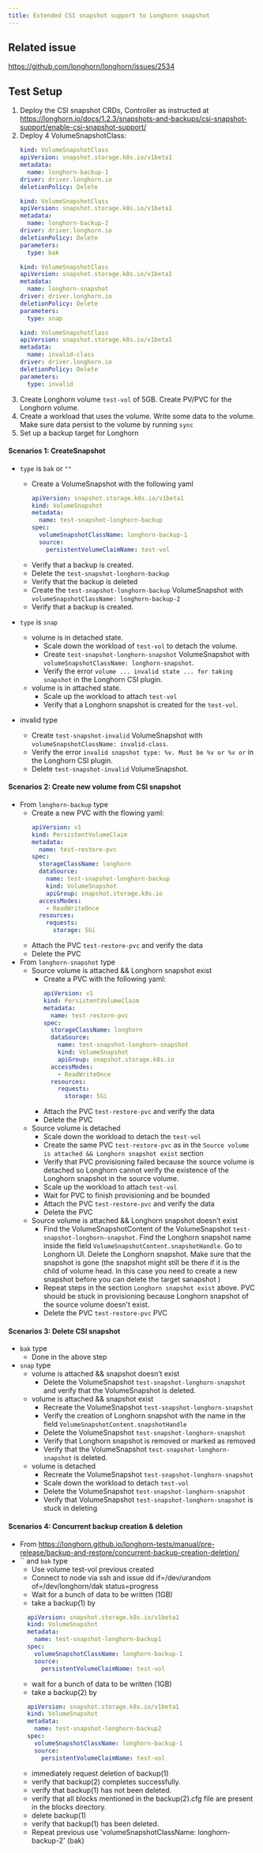 ```yaml
---
title: Extended CSI snapshot support to Longhorn snapshot
---
```


## Related issue
https://github.com/longhorn/longhorn/issues/2534

## Test Setup

1. Deploy the CSI snapshot CRDs, Controller as instructed at https://longhorn.io/docs/1.2.3/snapshots-and-backups/csi-snapshot-support/enable-csi-snapshot-support/
2. Deploy 4 VolumeSnapshotClass:
    ```yaml
    kind: VolumeSnapshotClass
    apiVersion: snapshot.storage.k8s.io/v1beta1
    metadata:
      name: longhorn-backup-1
    driver: driver.longhorn.io
    deletionPolicy: Delete
    ```
    ```yaml
    kind: VolumeSnapshotClass
    apiVersion: snapshot.storage.k8s.io/v1beta1
    metadata:
      name: longhorn-backup-2
    driver: driver.longhorn.io
    deletionPolicy: Delete
    parameters:
      type: bak
    ```   
    ```yaml
    kind: VolumeSnapshotClass
    apiVersion: snapshot.storage.k8s.io/v1beta1
    metadata:
      name: longhorn-snapshot
    driver: driver.longhorn.io
    deletionPolicy: Delete
    parameters:
      type: snap
    ```
    ```yaml
    kind: VolumeSnapshotClass
    apiVersion: snapshot.storage.k8s.io/v1beta1
    metadata:
      name: invalid-class
    driver: driver.longhorn.io
    deletionPolicy: Delete
    parameters:
      type: invalid
    ```
3. Create Longhorn volume `test-vol` of 5GB. Create PV/PVC for the Longhorn volume.
4. Create a workload that uses the volume. Write some data to the volume.
   Make sure data persist to the volume by running `sync`
5. Set up a backup target for Longhorn

#### Scenarios 1: CreateSnapshot
  * `type` is `bak` or `""` 
    
    * Create a VolumeSnapshot with the following yaml
      ```yaml
      apiVersion: snapshot.storage.k8s.io/v1beta1
      kind: VolumeSnapshot
      metadata:
        name: test-snapshot-longhorn-backup
      spec:
        volumeSnapshotClassName: longhorn-backup-1
        source:
          persistentVolumeClaimName: test-vol
      ```
    * Verify that a backup is created.
    * Delete the `test-snapshot-longhorn-backup`
    * Verify that the backup is deleted
    * Create the `test-snapshot-longhorn-backup` VolumeSnapshot with `volumeSnapshotClassName: longhorn-backup-2`
    * Verify that a backup is created.
  * `type` is `snap`
    * volume is in detached state. 
      * Scale down the workload of `test-vol` to detach the volume.
      * Create `test-snapshot-longhorn-snapshot` VolumeSnapshot with `volumeSnapshotClassName: longhorn-snapshot`.
      * Verify the error `volume ... invalid state ... for taking snapshot` in the Longhorn CSI plugin.
    * volume is in attached state. 
      * Scale up the workload to attach `test-vol`
      * Verify that a Longhorn snapshot is created for the `test-vol`.
  * invalid type
    * Create `test-snapshot-invalid` VolumeSnapshot with `volumeSnapshotClassName: invalid-class`.
    * Verify the error `invalid snapshot type: %v. Must be %v or %v or` in the Longhorn CSI plugin.
    * Delete `test-snapshot-invalid` VolumeSnapshot.

#### Scenarios 2: Create new volume from CSI snapshot
  * From `longhorn-backup` type
    * Create a new PVC with the flowing yaml:
      ```yaml
      apiVersion: v1
      kind: PersistentVolumeClaim
      metadata:
        name: test-restore-pvc
      spec:
        storageClassName: longhorn
        dataSource:
          name: test-snapshot-longhorn-backup
          kind: VolumeSnapshot
          apiGroup: snapshot.storage.k8s.io
        accessModes:
          - ReadWriteOnce
        resources:
          requests:
            storage: 5Gi
      ```
    * Attach the PVC `test-restore-pvc` and verify the data 
    * Delete the PVC
  * From `longhorn-snapshot` type
    * Source volume is attached && Longhorn snapshot exist
        * Create a PVC with the following yaml:
          ```yaml
          apiVersion: v1
          kind: PersistentVolumeClaim
          metadata:
            name: test-restore-pvc
          spec:
            storageClassName: longhorn
            dataSource:
              name: test-snapshot-longhorn-snapshot
              kind: VolumeSnapshot
              apiGroup: snapshot.storage.k8s.io
            accessModes:
              - ReadWriteOnce
            resources:
              requests:
                storage: 5Gi
          ```
        * Attach the PVC `test-restore-pvc` and verify the data 
        * Delete the PVC
    * Source volume is detached
      * Scale down the workload to detach the `test-vol`
      * Create the same PVC `test-restore-pvc` as in the `Source volume is attached && Longhorn snapshot exist` section
      * Verify that PVC provisioning failed because the source volume is detached so Longhorn cannot verify the existence of the Longhorn snapshot in the source volume.
      * Scale up the workload to attach `test-vol`  
      * Wait for PVC to finish provisioning and be bounded
      * Attach the PVC `test-restore-pvc` and verify the data
      * Delete the PVC
    * Source volume is attached && Longhorn snapshot doesn’t  exist
      * Find the VolumeSnapshotContent of the VolumeSnapshot `test-snapshot-longhorn-snapshot`.
        Find the Longhorn snapshot name inside the field `VolumeSnapshotContent.snapshotHandle`.
        Go to Longhorn UI. Delete the Longhorn snapshot. Make sure that the snapshot is gone (the snapshot might still be there if it is the child of volume head. In this case you need to create a new snapshot before you can delete the target sanapshot )
      * Repeat steps in the section `Longhorn snapshot exist` above.
        PVC should be stuck in provisioning because Longhorn snapshot of the source volume doesn't exist.
      * Delete the PVC `test-restore-pvc` PVC
  
#### Scenarios 3: Delete CSI snapshot
  * `bak` type
    * Done in the above step
  * `snap` type
    * volume is attached && snapshot doesn’t exist
      * Delete the VolumeSnapshot `test-snapshot-longhorn-snapshot` and verify that the VolumeSnapshot is deleted.
    * volume is attached && snapshot exist
      * Recreate the VolumeSnapshot `test-snapshot-longhorn-snapshot`
      * Verify the creation of Longhorn snapshot with the name in the field `VolumeSnapshotContent.snapshotHandle`
      * Delete the VolumeSnapshot `test-snapshot-longhorn-snapshot` 
      * Verify that Longhorn snapshot is removed or marked as removed
      * Verify that the VolumeSnapshot `test-snapshot-longhorn-snapshot` is deleted.
    * volume is detached
      * Recreate the VolumeSnapshot `test-snapshot-longhorn-snapshot`
      * Scale down the workload to detach `test-vol`
      * Delete the VolumeSnapshot `test-snapshot-longhorn-snapshot`
      * Verify that VolumeSnapshot `test-snapshot-longhorn-snapshot` is stuck in deleting

#### Scenarios 4: Concurrent backup creation & deletion
  * From https://longhorn.github.io/longhorn-tests/manual/pre-release/backup-and-restore/concurrent-backup-creation-deletion/
  * `` and `bak` type
    * Use volume test-vol previous created
    * Connect to node via ssh and issue dd if=/dev/urandom of=/dev/longhorn/dak status=progress
    * Wait for a bunch of data to be written (1GB)
    * take a backup(1) by 
    ```yaml
      apiVersion: snapshot.storage.k8s.io/v1beta1
      kind: VolumeSnapshot
      metadata:
        name: test-snapshot-longhorn-backup1
      spec:
        volumeSnapshotClassName: longhorn-backup-1
        source:
          persistentVolumeClaimName: test-vol
      ```
    * wait for a bunch of data to be written (1GB)
    * take a backup(2) by 
    ```yaml
      apiVersion: snapshot.storage.k8s.io/v1beta1
      kind: VolumeSnapshot
      metadata:
        name: test-snapshot-longhorn-backup2
      spec:
        volumeSnapshotClassName: longhorn-backup-1
        source:
          persistentVolumeClaimName: test-vol
      ```
    * immediately request deletion of backup(1)
    * verify that backup(2) completes successfully.
    * verify that backup(1) has not been deleted.
    * verify that all blocks mentioned in the backup(2).cfg file are present in the blocks directory.
    * delete backup(1)
    * verify that backup(1) has been deleted.
    * Repeat previous use 'volumeSnapshotClassName: longhorn-backup-2' (bak)